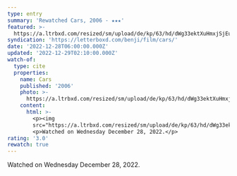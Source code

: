 ```yaml
---
type: entry
summary: 'Rewatched Cars, 2006 - ★★★'
featured: >-
  https://a.ltrbxd.com/resized/sm/upload/de/kp/63/hd/dWg33ektXuHmxjSjEulwDPTWbC2-0-600-0-900-crop.jpg?v=df40f228cb
syndication: 'https://letterboxd.com/benji/film/cars/'
date: '2022-12-28T06:00:00.000Z'
updated: '2022-12-29T02:10:00.000Z'
watch-of:
  type: cite
  properties:
    name: Cars
    published: '2006'
    photo: >-
      https://a.ltrbxd.com/resized/sm/upload/de/kp/63/hd/dWg33ektXuHmxjSjEulwDPTWbC2-0-600-0-900-crop.jpg?v=df40f228cb
    content:
      html: >-
        <p><img
        src="https://a.ltrbxd.com/resized/sm/upload/de/kp/63/hd/dWg33ektXuHmxjSjEulwDPTWbC2-0-600-0-900-crop.jpg?v=df40f228cb"/></p>
        <p>Watched on Wednesday December 28, 2022.</p>
rating: '3.0'
rewatch: true
---
```

Watched on Wednesday December 28, 2022.
